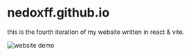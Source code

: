 # nedoxff.github.io

this is the fourth iteration of my website written in react & vite.

![website demo](https://github.com/nedoxff/nedoxff.github.io/blob/main/showcase.gif)
